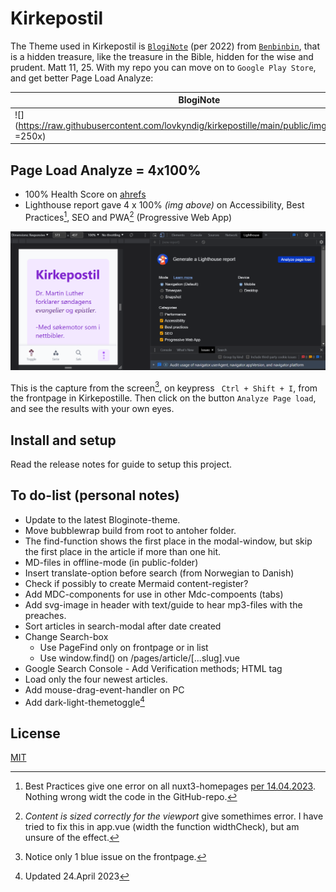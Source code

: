 # Kirkepostil
The Theme used in Kirkepostil is [`BlogiNote`](https://github.com/Benbinbin/BlogiNote) (per 2022) from [`Benbinbin`](https://github.com/Benbinbin), that is a hidden treasure, like the treasure in the Bible, hidden for the wise and prudent. Matt 11, 25. With my repo you can move on to `Google Play Store`, and get better Page Load Analyze:

| BlogiNote | Kirkepostil |
| --- | --- |
| ![](https://raw.githubusercontent.com/lovkyndig/kirkepostille/main/public/img/bloginote.jpg =250x) | ![](https://raw.githubusercontent.com/lovkyndig/kirkepostille/main/public/img/100lighthouse.jpg =250x) |

## Page Load Analyze = 4x100%
- 100% Health Score on [ahrefs](https://app.ahrefs.com/)
- Lighthouse report gave 4 x 100% _(img above)_ on Accessibility, Best Practices[^1], SEO and PWA[^2] (Progressive Web App)

![Lighthouse-Metrics](https://raw.githubusercontent.com/lovkyndig/kirkepostille/main/public/img/lighthouse.PNG)

This is the capture from the screen[^3], on keypress ` Ctrl + Shift + I`, from the frontpage in Kirkepostille. Then click on the button `Analyze Page load`, and see the results with your own eyes.

## Install and setup
Read the release notes for guide to setup this project.

## To do-list (personal notes)
- Update to the latest Bloginote-theme.
- Move bubblewrap build from root to antoher folder.
- The find-function shows the first place in the modal-window, but skip the first place in the article if more than one hit.
- MD-files in offline-mode (in public-folder)
- Insert translate-option before search (from Norwegian to Danish)
- Check if possibly to create Mermaid content-register?
- Add MDC-components for use in other Mdc-compoents (tabs)
- Add svg-image in header with text/guide to hear mp3-files with the preaches.
- Sort articles in search-modal after date created
- Change Search-box
  - Use PageFind only on frontpage or in list
  - Use window.find() on /pages/article/[...slug].vue
- Google Search Console - Add Verification methods; HTML tag
- Load only the four newest articles.
- Add mouse-drag-event-handler on PC
- Add dark-light-themetoggle[^4]

## License
[MIT](./LICENSE)

[^1]: Best Practices give one error on all nuxt3-homepages [per 14.04.2023](https://github.com/nuxt/nuxt/discussions/20262). Nothing wrong widt the code in the GitHub-repo.
[^2]: _Content is sized correctly for the viewport_ give somethimes error. I have tried to fix this in app.vue (width the function widthCheck), but am unsure of the effect.
[^3]: Notice only 1 blue issue on the frontpage.
[^4]: Updated 24.April 2023